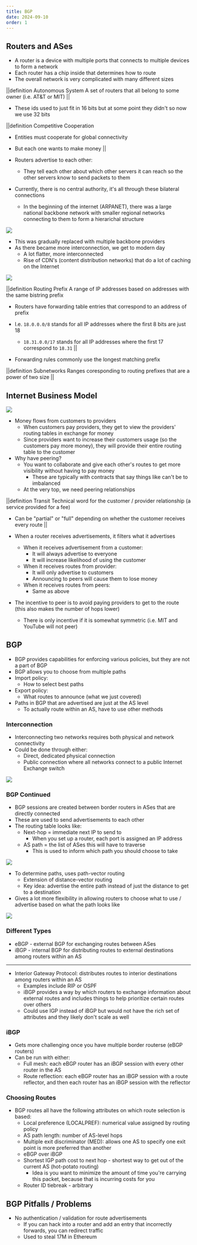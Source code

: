 ```yaml
---
title: BGP
date: 2024-09-10
order: 1
---
```


## Routers and ASes

- A router is a device with multiple ports that connects to multiple devices to form a network
- Each router has a chip inside that determines how to route
- The overall network is very complicated with many different sizes

||definition Autonomous System
A set of routers that all belong to some owner (i.e. AT&T or MIT)
||

- These ids used to just fit in 16 bits but at some point they didn't so now we use 32 bits

||definition Competitive Cooperation

- Entities must cooperate for global connectivity
- But each one wants to make money
  ||

- Routers advertise to each other:
  - They tell each other about which other servers it can reach so the other servers know to send packets to them
- Currently, there is no central authority, it's all through these bilateral connections
  - In the beginning of the internet (ARPANET), there was a large national backbone network with smaller regional networks connecting to them to form a hierarichal structure

![](img/arpanet.png)

- This was gradually replaced with multiple backbone providers
- As there became more interconnection, we get to modern day
  - A lot flatter, more interconnected
  - Rise of CDN's (content distribution networks) that do a lot of caching on the Internet

![](img/modern-network.png)

||definition Routing Prefix
A range of IP addresses based on addresses with the same bistring prefix

- Routers have forwarding table entries that correspond to an address of prefix
- I.e. `18.0.0.0/8` stands for all IP addresses where the first 8 bits are just 18

  - `18.31.0.0/17` stands for all IP addresses where the first 17 correspond to `18.31`
    ||

- Forwarding rules commonly use the longest matching prefix

||definition Subnetworks
Ranges coresponding to routing prefixes that are a power of two size
||

## Internet Business Model

![](img/internet-business-model.png)

- Money flows from customers to providers
  - When customers pay providers, they get to view the providers' routing tables in exchange for money
  - Since providers want to increase their customers usage (so the customers pay more money), they will provide their entire routing table to the customer
- Why have peering?
  - You want to collaborate and give each other's routes to get more visibility without having to pay money
    - These are typically with contracts that say things like can't be to imbalanced
  - At the very top, we need peering relationships

||definition Transit
Technical word for the customer / provider relationship (a service provided for a fee)

- Can be "partial" or "full" depending on whether the customer receives every route
  ||

- When a router receives advertisements, it filters what it advertises
  - When it receives advertisement from a customer:
    - It will always advertise to everyone
    - It will increase likelihood of using the customer
  - When it receives routes from provider:
    - It will only advertise to customers
    - Announcing to peers will cause them to lose money
  - When it receives routes from peers:
    - Same as above
- The incentive to peer is to avoid paying providers to get to the route (this also makes the number of hops lower)
  - There is only incentive if it is somewhat symmetric (i.e. MIT and YouTube will not peer)

## BGP

- BGP provides capabilities for enforcing various policies, but they are not a part of BGP
- BGP allows you to choose from multiple paths
- Import policy:
  - How to select best paths
- Export policy:
  - What routes to announce (what we just covered)
- Paths in BGP that are advertised are just at the AS level
  - To actually route within an AS, have to use other methods

### Interconnection

- Interconnecting two networks requires both physical and network connectivity
- Could be done through either:
  - Direct, dedicated physical connection
  - Public connection where all networks connect to a public Internet Exchange switch

![](img/interconnection.png)

### BGP Continued

- BGP sessions are created between border routers in ASes that are directly connected
- These are used to send advertisements to each other
- The routing table looks like:
  - Next-hop = immediate next IP to send to
    - When you set up a router, each port is assigned an IP address
  - AS path = the list of ASes this will have to traverse
    - This is used to inform which path you should choose to take

![](img/routing-table.png)

- To determine paths, uses path-vector routing
  - Extension of distance-vector routing
  - Key idea: advertise the entire path instead of just the distance to get to a destination
- Gives a lot more flexibility in allowing routers to choose what to use / advertise based on what the path looks like

![](img/example-routing-table.png)

### Different Types

- eBGP - external BGP for exchanging routes between ASes
- iBGP - internal BGP for distributing routes to external destinations among routers within an AS

---

- Interior Gateway Protocol: distributes routes to interior destinations among routers within an AS
  - Examples include RIP or OSPF
  - iBGP provides a way by which routers to exchange information about external routes and includes things to help prioritize certain routes over others
  - Could use IGP instead of iBGP but would not have the rich set of attributes and they likely don't scale as well

### iBGP

- Gets more challenging once you have multiple border routerse (eBGP routers)
- Can be run with either:
  - Full mesh: each eBGP router has an iBGP session with every other router in the AS
  - Route reflection: each eBGP router has an iBGP session with a route reflector, and then each router has an iBGP session with the reflector

### Choosing Routes

- BGP routes all have the following attributes on which route selection is based:
  - Local preference (LOCALPREF): numerical value assigned by routing policy
  - AS path length: number of AS-level hops
  - Multiple exit discriminator (MED): allows one AS to specify one exit point is more preferred than another
  - eBGP over iBGP
  - Shortest IGP path cost to next hop - shortest way to get out of the current AS (hot-potato routing)
    - Idea is you want to minimize the amount of time you're carrying this packet, because that is incurring costs for you
  - Router ID tiebreak - arbitrary

## BGP Pitfalls / Problems

- No authentication / validation for route advertisements
  - If you can hack into a router and add an entry that incorrectly forwards, you can redirect traffic
  - Used to steal 17M in Ethereum
